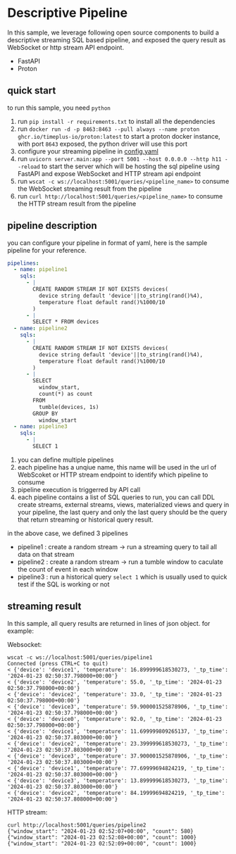 # Descriptive Pipeline

In this sample, we leverage following open source components to build a descriptive streaming SQL based pipeline, and exposed the query result as WebSocket or http stream API endpoint.

- FastAPI
- Proton


## quick start

to run this sample, you need `python`

1. run `pip install -r requirements.txt` to install all the dependencies
2. run `docker run -d -p 8463:8463 --pull always --name proton ghcr.io/timeplus-io/proton:latest` to start a proton docker instance, with port `8643` exposed, the python driver will use this port
3. configure your streaming pipeline in [config.yaml](config.yaml)
4. run `uvicorn server.main:app --port 5001 --host 0.0.0.0 --http h11 --reload` to start the server which will be hosting the sql pipeline using FastAPI and expose WebSocket and HTTP stream api endpoint
5. run `wscat -c ws://localhost:5001/queries/<pipeline_name>` to consume the WebSocket streaming result from the pipeline
6. run `curl http://localhost:5001/queries/<pipeline_name>` to consume the HTTP stream result from the pipeline

## pipeline description

you can configure your pipeline in format of yaml, here is the sample pipeline for your reference.

```yaml
pipelines:
  - name: pipeline1
    sqls:
      - |
        CREATE RANDOM STREAM IF NOT EXISTS devices(
          device string default 'device'||to_string(rand()%4), 
          temperature float default rand()%1000/10
        )
      - |
        SELECT * FROM devices
  - name: pipeline2
    sqls:
      - |
        CREATE RANDOM STREAM IF NOT EXISTS devices(
          device string default 'device'||to_string(rand()%4), 
          temperature float default rand()%1000/10
        )
      - |
        SELECT 
          window_start, 
          count(*) as count 
        FROM 
          tumble(devices, 1s) 
        GROUP BY 
          window_start
  - name: pipeline3
    sqls:
      - |
        SELECT 1
```

1. you can define multiple pipelines
2. each pipeline has a unqiue name, this name will be used in the url of WebScoket or HTTP stream endpoint to identify which pipeline to consume
3. pipeline execution is triggerred by API call
4. each pipeline contains a list of SQL queries to run, you can call DDL create streams, external streams, views, materialized views and query in your pipeline, the last query and only the last query should be the query that return streaming or historical query result.

in the above case, we defined 3 pipelines

- pipeline1 : create a random stream -> run a streaming query to tail all data on that stream
- pipeline2 : create a random stream -> run a tumble window to caculate the count of event in each window
- pipeline3 : run a historical query `select 1` which is usually used to quick test if the SQL is working or not


## streaming result

In this sample, all query results are returned in lines of json object. for example:


Websocket:

```shell
wscat -c ws://localhost:5001/queries/pipeline1      
Connected (press CTRL+C to quit)
< {'device': 'device1', 'temperature': 16.899999618530273, '_tp_time': '2024-01-23 02:50:37.798000+00:00'}
< {'device': 'device2', 'temperature': 55.0, '_tp_time': '2024-01-23 02:50:37.798000+00:00'}
< {'device': 'device2', 'temperature': 33.0, '_tp_time': '2024-01-23 02:50:37.798000+00:00'}
< {'device': 'device3', 'temperature': 59.900001525878906, '_tp_time': '2024-01-23 02:50:37.798000+00:00'}
< {'device': 'device0', 'temperature': 92.0, '_tp_time': '2024-01-23 02:50:37.798000+00:00'}
< {'device': 'device1', 'temperature': 11.699999809265137, '_tp_time': '2024-01-23 02:50:37.803000+00:00'}
< {'device': 'device2', 'temperature': 23.399999618530273, '_tp_time': '2024-01-23 02:50:37.803000+00:00'}
< {'device': 'device3', 'temperature': 37.900001525878906, '_tp_time': '2024-01-23 02:50:37.803000+00:00'}
< {'device': 'device1', 'temperature': 77.69999694824219, '_tp_time': '2024-01-23 02:50:37.803000+00:00'}
< {'device': 'device3', 'temperature': 13.899999618530273, '_tp_time': '2024-01-23 02:50:37.803000+00:00'}
< {'device': 'device2', 'temperature': 84.19999694824219, '_tp_time': '2024-01-23 02:50:37.808000+00:00'}

```

HTTP stream:

```shell
curl http://localhost:5001/queries/pipeline2
{"window_start": "2024-01-23 02:52:07+00:00", "count": 580}
{"window_start": "2024-01-23 02:52:08+00:00", "count": 1000}
{"window_start": "2024-01-23 02:52:09+00:00", "count": 1000}
```